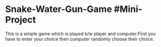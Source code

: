 # Snake-Water-Gun-Game #Mini-Project
This is a simple game which is played b/w  player and computer.First you have to enter your choice then computer randomly choose their choice. 
